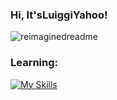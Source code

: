 ### Hi, It'sLuiggiYahoo!


<img src="https://myreadme.vercel.app/api/embed/ItsLuiggiYahoo?panels=userstatistics,toprepositories,toplanguages,commitgraph" alt="reimaginedreadme" />

### Learning:

[![My Skills](https://skillicons.dev/icons?i=js,html,css,gamemakerstudio)](https://skillicons.dev)

